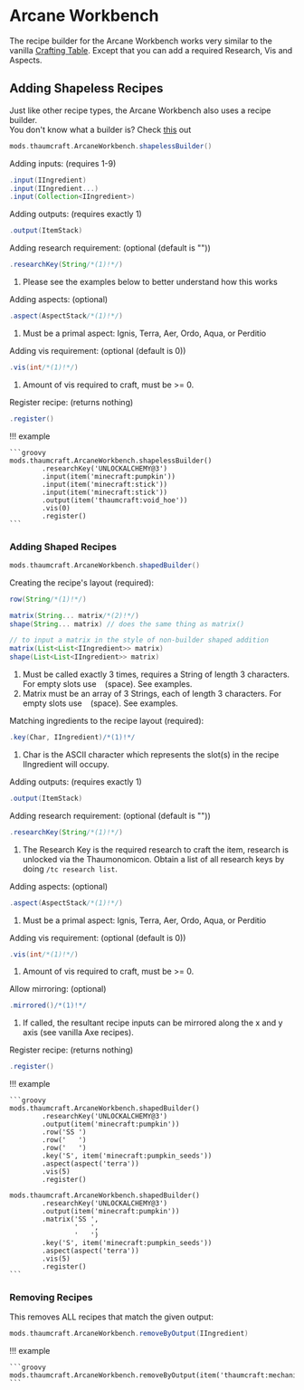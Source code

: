 # Arcane Workbench

The recipe builder for the Arcane Workbench works very similar to the vanilla [Crafting Table](../../minecraft/crafting_builders.md). Except that you can add a required Research, Vis and Aspects.

## Adding Shapeless Recipes

Just like other recipe types, the Arcane Workbench also uses a recipe builder. <br>
You don't know what a builder is? Check [this](https://groovyscript-docs.readthedocs.io/en/latest/groovy/builder/) out

```groovy
mods.thaumcraft.ArcaneWorkbench.shapelessBuilder()
```

Adding inputs: (requires 1-9)

```groovy
.input(IIngredient)
.input(IIngredient...)
.input(Collection<IIngredient>)
```

Adding outputs: (requires exactly 1)

```groovy
.output(ItemStack)
```

Adding research requirement: (optional (default is ""))

```groovy
.researchKey(String/*(1)!*/)
```

1. Please see the examples below to better understand how this works

Adding aspects: (optional)

```groovy
.aspect(AspectStack/*(1)!*/)
```

1. Must be a primal aspect: Ignis, Terra, Aer, Ordo, Aqua, or Perditio

Adding vis requirement: (optional (default is 0))

```groovy
.vis(int/*(1)!*/)
```

1. Amount of vis required to craft, must be >= 0.

Register recipe: (returns nothing)

```groovy
.register()
```

!!! example

    ```groovy
    mods.thaumcraft.ArcaneWorkbench.shapelessBuilder()
            .researchKey('UNLOCKALCHEMY@3')
            .input(item('minecraft:pumpkin'))
            .input(item('minecraft:stick'))
            .input(item('minecraft:stick'))
            .output(item('thaumcraft:void_hoe'))
            .vis(0)
            .register()
    ```

### Adding Shaped Recipes

```groovy
mods.thaumcraft.ArcaneWorkbench.shapedBuilder()
```

Creating the recipe's layout (required):

```groovy
row(String/*(1)!*/)

matrix(String... matrix/*(2)!*/)
shape(String... matrix) // does the same thing as matrix()

// to input a matrix in the style of non-builder shaped addition
matrix(List<List<IIngredient>> matrix)
shape(List<List<IIngredient>> matrix)
```

1. Must be called exactly 3 times, requires a String of length 3 characters. For empty slots use ` ` (space). See examples.
1. Matrix must be an array of 3 Strings, each of length 3 characters. For empty slots use ` ` (space). See examples.

Matching ingredients to the recipe layout (required):

```groovy
.key(Char, IIngredient)/*(1)!*/
```

1. Char is the ASCII character which represents the slot(s) in the recipe IIngredient will occupy.

Adding outputs: (requires exactly 1)

```groovy
.output(ItemStack)
```

Adding research requirement: (optional (default is ""))

```groovy
.researchKey(String/*(1)!*/)
```

1. The Research Key is the required research to craft the item, research is unlocked via the Thaumonomicon. Obtain a list of all research keys by doing `/tc research list`.

Adding aspects: (optional)

```groovy
.aspect(AspectStack/*(1)!*/)
```

1. Must be a primal aspect: Ignis, Terra, Aer, Ordo, Aqua, or Perditio

Adding vis requirement: (optional (default is 0))

```groovy
.vis(int/*(1)!*/)
```

1. Amount of vis required to craft, must be >= 0.

Allow mirroring: (optional)

```groovy
.mirrored()/*(1)!*/
```

1. If called, the resultant recipe inputs can be mirrored along the x and y axis (see vanilla Axe recipes).

Register recipe: (returns nothing)

```groovy
.register()
```

!!! example

    ```groovy
    mods.thaumcraft.ArcaneWorkbench.shapedBuilder()
            .researchKey('UNLOCKALCHEMY@3')
            .output(item('minecraft:pumpkin'))
            .row('SS ')
            .row('   ')
            .row('   ')
            .key('S', item('minecraft:pumpkin_seeds'))
            .aspect(aspect('terra'))
            .vis(5)
            .register()

    mods.thaumcraft.ArcaneWorkbench.shapedBuilder()
            .researchKey('UNLOCKALCHEMY@3')
            .output(item('minecraft:pumpkin'))
            .matrix('SS ',
                    '   ',
                    '   ')
            .key('S', item('minecraft:pumpkin_seeds'))
            .aspect(aspect('terra'))
            .vis(5)
            .register()
    ```

### Removing Recipes

This removes ALL recipes that match the given output:

```groovy
mods.thaumcraft.ArcaneWorkbench.removeByOutput(IIngredient)
```

!!! example

    ```groovy
    mods.thaumcraft.ArcaneWorkbench.removeByOutput(item('thaumcraft:mechanism_simple'))
    ```
